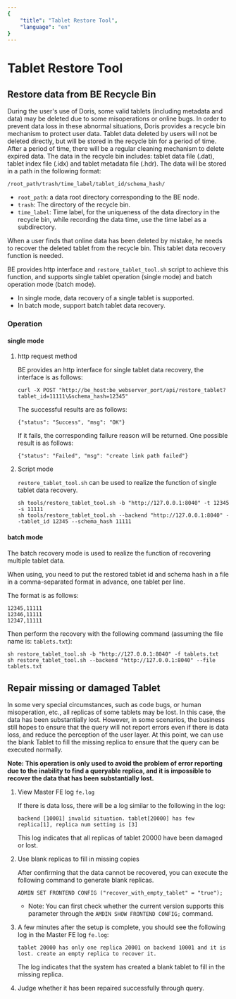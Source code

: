 ```yaml
---
{
    "title": "Tablet Restore Tool",
    "language": "en"
}
---
```


<!-- 
Licensed to the Apache Software Foundation (ASF) under one
or more contributor license agreements.  See the NOTICE file
distributed with this work for additional information
regarding copyright ownership.  The ASF licenses this file
to you under the Apache License, Version 2.0 (the
"License"); you may not use this file except in compliance
with the License.  You may obtain a copy of the License at

  http://www.apache.org/licenses/LICENSE-2.0

Unless required by applicable law or agreed to in writing,
software distributed under the License is distributed on an
"AS IS" BASIS, WITHOUT WARRANTIES OR CONDITIONS OF ANY
KIND, either express or implied.  See the License for the
specific language governing permissions and limitations
under the License.
-->

# Tablet Restore Tool

## Restore data from BE Recycle Bin

During the user's use of Doris, some valid tablets (including metadata and data) may be deleted due to some misoperations or online bugs. In order to prevent data loss in these abnormal situations, Doris provides a recycle bin mechanism to protect user data. Tablet data deleted by users will not be deleted directly, but will be stored in the recycle bin for a period of time. After a period of time, there will be a regular cleaning mechanism to delete expired data. The data in the recycle bin includes: tablet data file (.dat), tablet index file (.idx) and tablet metadata file (.hdr). The data will be stored in a path in the following format:

```
/root_path/trash/time_label/tablet_id/schema_hash/
```

* `root_path`: a data root directory corresponding to the BE node.
* `trash`: The directory of the recycle bin.
* `time_label`: Time label, for the uniqueness of the data directory in the recycle bin, while recording the data time, use the time label as a subdirectory.

When a user finds that online data has been deleted by mistake, he needs to recover the deleted tablet from the recycle bin. This tablet data recovery function is needed.

BE provides http interface and `restore_tablet_tool.sh` script to achieve this function, and supports single tablet operation (single mode) and batch operation mode (batch mode).

* In single mode, data recovery of a single tablet is supported.
* In batch mode, support batch tablet data recovery.

### Operation

#### single mode

1. http request method

    BE provides an http interface for single tablet data recovery, the interface is as follows:
    
    ```
    curl -X POST "http://be_host:be_webserver_port/api/restore_tablet?tablet_id=11111\&schema_hash=12345"
    ```
    
    The successful results are as follows:
    
    ```
    {"status": "Success", "msg": "OK"}
    ```
    
    If it fails, the corresponding failure reason will be returned. One possible result is as follows:
    
    ```
    {"status": "Failed", "msg": "create link path failed"}
    ```

2. Script mode

    `restore_tablet_tool.sh` can be used to realize the function of single tablet data recovery.
    
    ```
    sh tools/restore_tablet_tool.sh -b "http://127.0.0.1:8040" -t 12345 -s 11111
    sh tools/restore_tablet_tool.sh --backend "http://127.0.0.1:8040" --tablet_id 12345 --schema_hash 11111
    ```

#### batch mode

The batch recovery mode is used to realize the function of recovering multiple tablet data.

When using, you need to put the restored tablet id and schema hash in a file in a comma-separated format in advance, one tablet per line.

The format is as follows:

```
12345,11111
12346,11111
12347,11111
```

Then perform the recovery with the following command (assuming the file name is: `tablets.txt`):

```
sh restore_tablet_tool.sh -b "http://127.0.0.1:8040" -f tablets.txt
sh restore_tablet_tool.sh --backend "http://127.0.0.1:8040" --file tablets.txt
```

## Repair missing or damaged Tablet

In some very special circumstances, such as code bugs, or human misoperation, etc., all replicas of some tablets may be lost. In this case, the data has been substantially lost. However, in some scenarios, the business still hopes to ensure that the query will not report errors even if there is data loss, and reduce the perception of the user layer. At this point, we can use the blank Tablet to fill the missing replica to ensure that the query can be executed normally.

**Note: This operation is only used to avoid the problem of error reporting due to the inability to find a queryable replica, and it is impossible to recover the data that has been substantially lost.**

1. View Master FE log `fe.log`

    If there is data loss, there will be a log similar to the following in the log:
    
    ```
    backend [10001] invalid situation. tablet[20000] has few replica[1], replica num setting is [3]
    ```

    This log indicates that all replicas of tablet 20000 have been damaged or lost.
    
2. Use blank replicas to fill in missing copies

    After confirming that the data cannot be recovered, you can execute the following command to generate blank replicas.
    
    ```
    ADMIN SET FRONTEND CONFIG ("recover_with_empty_tablet" = "true");
    ```

    * Note: You can first check whether the current version supports this parameter through the `AMDIN SHOW FRONTEND CONFIG;` command.

3. A few minutes after the setup is complete, you should see the following log in the Master FE log `fe.log`:

    ```
    tablet 20000 has only one replica 20001 on backend 10001 and it is lost. create an empty replica to recover it.
    ```

    The log indicates that the system has created a blank tablet to fill in the missing replica.
    
4. Judge whether it has been repaired successfully through query.